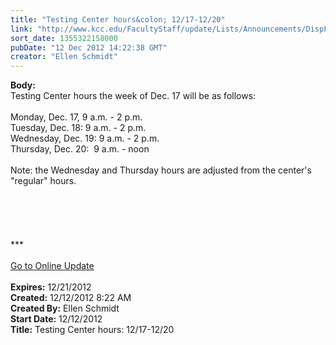 ```yaml
---
title: "Testing Center hours&colon; 12/17-12/20"
link: "http://www.kcc.edu/FacultyStaff/update/Lists/Announcements/DispForm.aspx?ID=935"
sort_date: 1355322158000
pubDate: "12 Dec 2012 14:22:38 GMT"
creator: "Ellen Schmidt"
---
```


<div><b>Body:</b> <div class="ExternalClassC834AE3EB08941B799BBD6C6D9BB583C"><div>Testing Center hours the week of Dec. 17 will be as follows:</div>
<div> </div>
<div>Monday, Dec. 17, 9 a.m. - 2 p.m. <br />Tuesday, Dec. 18: 9 a.m. - 2 p.m. <br />Wednesday, Dec. 19: 9 a.m. - 2 p.m.<br />Thursday, Dec. 20:  9 a.m. - noon</div>
<div><br />Note: the Wednesday and Thursday hours are adjusted from the center's &quot;regular&quot; hours.</div>
<div><br /></div>
<div> </div>
<div> </div>
<div>
<div> </div>
<div> </div>
<div>
<div>***</div>
<div> </div>
<div><a href="/FacultyStaff/update/Pages/dailyupdate.aspx">Go to Online Update</a></div>
<div><br /></div></div></div></div></div>
<div><b>Expires:</b> 12/21/2012</div>
<div><b>Created:</b> 12/12/2012 8:22 AM</div>
<div><b>Created By:</b> Ellen Schmidt</div>
<div><b>Start Date:</b> 12/12/2012</div>
<div><b>Title:</b> Testing Center hours: 12/17-12/20</div>
